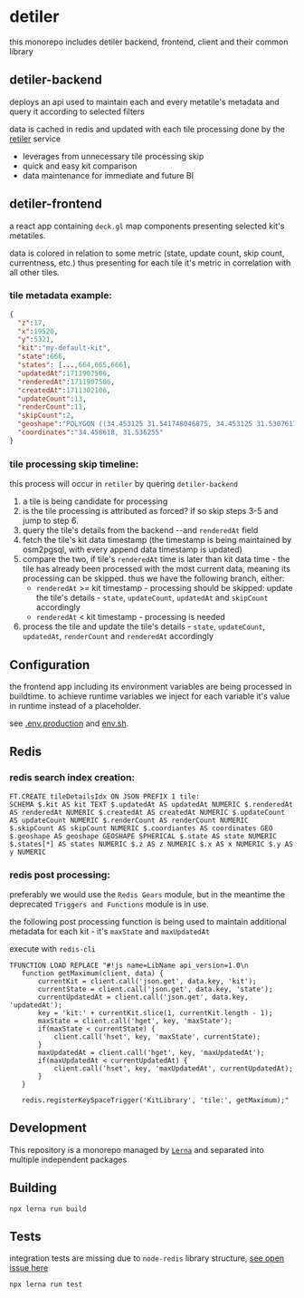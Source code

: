 # detiler

this monorepo includes detiler backend, frontend, client and their common library

## detiler-backend
deploys an api used to maintain each and every metatile's metadata and query it according to selected filters

data is cached in redis and updated with each tile processing done by the [retiler](https://github.com/MapColonies/retiler) service

- leverages from unnecessary tile processing skip
- quick and easy kit comparison
- data maintenance for immediate and future BI

## detiler-frontend
a react app containing `deck.gl` map components presenting selected kit's metatiles.

data is colored in relation to some metric (state, update count, skip count, currentness, etc.) thus presenting for each tile it's metric in correlation with all other tiles.

### tile metadata example:
```json
{
  "z":17,
  "x":19520,
  "y":5321,
  "kit":"my-default-kit",
  "state":666,
  "states": [...,664,665,666],
  "updatedAt":1711907506,
  "renderedAt":1711907506,
  "createdAt":1711302106,
  "updateCount":13,
  "renderCount":11,
  "skipCount":2,
  "geoshape":"POLYGON ((34.453125 31.541748046875, 34.453125 31.53076171875, 34.464111328125 31.53076171875, 34.464111328125 31.541748046875, 34.453125 31.541748046875))",
  "coordinates":"34.458618, 31.536255"
}
```

### tile processing skip timeline:
this process will occur in `retiler` by quering `detiler-backend`

1. a tile is being candidate for processing
2. is the tile processing is attributed as forced? if so skip steps 3-5 and jump to step 6.
3. query the tile's details from the backend --and `renderedAt` field
4. fetch the tile's kit data timestamp (the timestamp is being maintained by osm2pgsql, with every append data timestamp is updated)
5. compare the two, if tile's `renderedAt` time is later than kit data time - the tile has already been processed with the most current data, meaning its processing can be skipped. thus we have the following branch, either:
    - `renderedAt` >= kit timestamp - processing should be skipped: update the tile's details - `state`, `updateCount`, `updatedAt` and `skipCount` accordingly
    - `renderedAt` < kit timestamp - processing is needed
6. process the tile and update the tile's details - `state`, `updateCount`, `updatedAt`, `renderCount` and `renderedAt` accordingly

## Configuration
the frontend app including its environment variables are being processed in buildtime.
to achieve runtime variables we inject for each variable it's value in runtime instead of a placeholder.

see [.env.production](/packages/frontend/config/.env.production) and [env.sh](/packages/frontend/env.sh).

## Redis
### redis search index creation:
```
FT.CREATE tileDetailsIdx ON JSON PREFIX 1 tile:
SCHEMA $.kit AS kit TEXT $.updatedAt AS updatedAt NUMERIC $.renderedAt AS renderedAt NUMERIC $.createdAt AS createdAt NUMERIC $.updateCount AS updateCount NUMERIC $.renderCount AS renderCount NUMERIC $.skipCount AS skipCount NUMERIC $.coordiantes AS coordinates GEO $.geoshape AS geoshape GEOSHAPE SPHERICAL $.state AS state NUMERIC $.states[*] AS states NUMERIC $.z AS z NUMERIC $.x AS x NUMERIC $.y AS y NUMERIC
```

### redis post processing:
preferably we would use the `Redis Gears` module, but in the meantime the deprecated `Triggers and Functions` module is in use.

the following post processing function is being used to maintain additional metadata for each kit - it's `maxState` and `maxUpdatedAt`

execute with `redis-cli`
```
TFUNCTION LOAD REPLACE "#!js name=LibName api_version=1.0\n
   function getMaximum(client, data) {
       currentKit = client.call('json.get', data.key, 'kit');
       currentState = client.call('json.get', data.key, 'state');
       currentUpdatedAt = client.call('json.get', data.key, 'updatedAt');
       key = 'kit:' + currentKit.slice(1, currentKit.length - 1);
       maxState = client.call('hget', key, 'maxState');
       if(maxState < currentState) {
           client.call('hset', key, 'maxState', currentState);
       }
       maxUpdatedAt = client.call('hget', key, 'maxUpdatedAt');
       if(maxUpdatedAt < currentUpdatedAt) {
           client.call('hset', key, 'maxUpdatedAt', currentUpdatedAt);
       }
   }

   redis.registerKeySpaceTrigger('KitLibrary', 'tile:', getMaximum);"
```

## Development
This repository is a monorepo managed by [`Lerna`](https://lerna.js.org/) and separated into multiple independent packages

## Building
```
npx lerna run build
```

## Tests
integration tests are missing due to `node-redis` library structure, [see open issue here](https://github.com/redis/node-redis/issues/2546)
```
npx lerna run test
```
